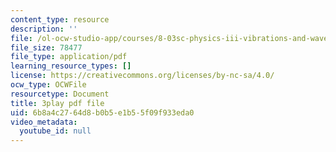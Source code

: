 ```yaml
---
content_type: resource
description: ''
file: /ol-ocw-studio-app/courses/8-03sc-physics-iii-vibrations-and-waves-fall-2016/6b8a4c2764d8b0b5e1b55f09f933eda0_mqhO9GT8hD4.pdf
file_size: 78477
file_type: application/pdf
learning_resource_types: []
license: https://creativecommons.org/licenses/by-nc-sa/4.0/
ocw_type: OCWFile
resourcetype: Document
title: 3play pdf file
uid: 6b8a4c27-64d8-b0b5-e1b5-5f09f933eda0
video_metadata:
  youtube_id: null
---
```

